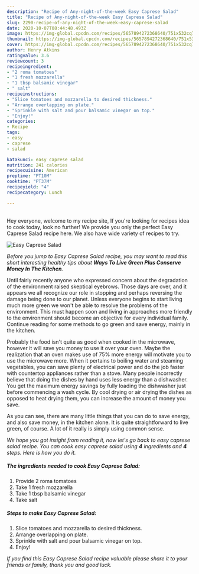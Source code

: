 ```yaml
---
description: "Recipe of Any-night-of-the-week Easy Caprese Salad"
title: "Recipe of Any-night-of-the-week Easy Caprese Salad"
slug: 2290-recipe-of-any-night-of-the-week-easy-caprese-salad
date: 2020-10-07T08:44:48.493Z
image: https://img-global.cpcdn.com/recipes/5657894272368640/751x532cq70/easy-caprese-salad-recipe-main-photo.jpg
thumbnail: https://img-global.cpcdn.com/recipes/5657894272368640/751x532cq70/easy-caprese-salad-recipe-main-photo.jpg
cover: https://img-global.cpcdn.com/recipes/5657894272368640/751x532cq70/easy-caprese-salad-recipe-main-photo.jpg
author: Henry Atkins
ratingvalue: 3.6
reviewcount: 3
recipeingredient:
- "2 roma tomatoes"
- "1 fresh mozzarella"
- "1 tbsp balsamic vinegar"
- " salt"
recipeinstructions:
- "Slice tomatoes and mozzarella to desired thickness."
- "Arrange overlapping on plate."
- "Sprinkle with salt and pour balsamic vinegar on top."
- "Enjoy!"
categories:
- Recipe
tags:
- easy
- caprese
- salad

katakunci: easy caprese salad 
nutrition: 241 calories
recipecuisine: American
preptime: "PT10M"
cooktime: "PT37M"
recipeyield: "4"
recipecategory: Lunch

---
```

<br>
Hey everyone, welcome to my recipe site, If you're looking for recipes idea to cook today, look no further! We provide you only the perfect Easy Caprese Salad recipe here. We also have wide variety of recipes to try.
<br>


![Easy Caprese Salad](https://img-global.cpcdn.com/recipes/5657894272368640/751x532cq70/easy-caprese-salad-recipe-main-photo.jpg)

<i>Before you jump to Easy Caprese Salad recipe, you may want to read this short interesting healthy tips about 
<strong>Ways To Live Green Plus Conserve Money In The Kitchen</strong>.</i>
</br>

Until fairly recently anyone who expressed concern about the degradation of the environment raised skeptical eyebrows. Those days are over, and it appears we all recognize our role in stopping and perhaps reversing the damage being done to our planet. Unless everyone begins to start living much more green we won't be able to resolve the problems of the environment. This must happen soon and living in approaches more friendly to the environment should become an objective for every individual family. Continue reading for some methods to go green and save energy, mainly in the kitchen.

Probably the food isn't quite as good when cooked in the microwave, however it will save you money to use it over your oven. Maybe the realization that an oven makes use of 75% more energy will motivate you to use the microwave more. When it pertains to boiling water and steaming vegetables, you can save plenty of electrical power and do the job faster with countertop appliances rather than a stove. Many people incorrectly believe that doing the dishes by hand uses less energy than a dishwasher. You get the maximum energy savings by fully loading the dishwasher just before commencing a wash cycle. By cool drying or air drying the dishes as opposed to heat drying them, you can increase the amount of money you save.

As you can see, there are many little things that you can do to save energy, and also save money, in the kitchen alone. It is quite straightforward to live green, of course. A lot of it really is simply using common sense.


<i>We hope you got insight from reading it, now let's go back to easy caprese salad recipe. You can cook easy caprese salad using <strong>4</strong> ingredients and <strong>4</strong> steps. Here is how you do it.
</i>

##### The ingredients needed to cook Easy Caprese Salad:

1. Provide 2 roma tomatoes
1. Take 1 fresh mozzarella
1. Take 1 tbsp balsamic vinegar
1. Take  salt


##### Steps to make Easy Caprese Salad:

1. Slice tomatoes and mozzarella to desired thickness.
1. Arrange overlapping on plate.
1. Sprinkle with salt and pour balsamic vinegar on top.
1. Enjoy!


<i>If you find this Easy Caprese Salad recipe valuable please share it to your friends or family, thank you and good luck.</i>
